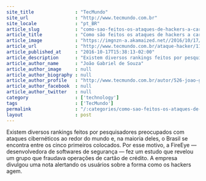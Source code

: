 ```yaml
---
site_title               : "TecMundo"
site_url                 : "http://www.tecmundo.com.br"
site_locale              : "pt_BR"
article_slug             : "como-sao-feitos-os-ataques-de-hackers-a-cartoes-de-credito-no-brasil"
article_title            : "Como são feitos os ataques de hackers a cartões de crédito no Brasil?"
article_image            : "https://imgnzn-a.akamaized.net//2016/10/17/17145405959213-t1200x480.jpg"
article_url              : "http://www.tecmundo.com.br/ataque-hacker/110623-feitos-ataques-hackers-cartoes-credito-brasil.htm"
article_published_at     : "2016-10-17T15:38:13-02:00"
article_description      : "Existem diversos rankings feitos por pesquisadores preocupados com ataques cibernéticos ao redor do mundo e, na maioria deles, o Brasil se encontra entre os cinco primeiros colocados. Por esse motivo, a FireEye — desenvolvedora de softwares de segurança — fez um estudo que revelou um grupo que fraudava operações de cartão de crédito. A empresa divulgou uma nota alertando os usuários sobre a forma como os hackers agem."
article_author_name      : "João Gabriel de Souza"
article_author_image     : null
article_author_biography : null
article_author_profile   : "http://www.tecmundo.com.br/autor/526-joao-gabriel-de-souza/"
article_author_facebook  : null
article_author_twitter   : null
category                 : ['technology']
tags                     : ['TecMundo']
permalink                : "/:categories/como-sao-feitos-os-ataques-de-hackers-a-cartoes-de-credito-no-brasil/"
layout                   : post
---
```


Existem diversos rankings feitos por pesquisadores preocupados com ataques cibernéticos ao redor do mundo e, na maioria deles, o Brasil se encontra entre os cinco primeiros colocados. Por esse motivo, a FireEye — desenvolvedora de softwares de segurança — fez um estudo que revelou um grupo que fraudava operações de cartão de crédito. A empresa divulgou uma nota alertando os usuários sobre a forma como os hackers agem.

